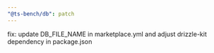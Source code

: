 ```yaml
---
"@ts-bench/db": patch
---
```


fix: update DB_FILE_NAME in marketplace.yml and adjust drizzle-kit dependency in package.json

